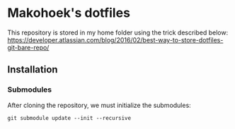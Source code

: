 # Makohoek's dotfiles

This repository is stored in my home folder using the trick described below:
https://developer.atlassian.com/blog/2016/02/best-way-to-store-dotfiles-git-bare-repo/

## Installation
### Submodules
After cloning the repository, we  must initialize the
submodules:

    git submodule update --init --recursive
